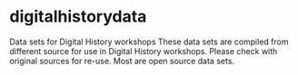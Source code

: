 # digitalhistorydata
Data sets for Digital History workshops
These data sets are compiled from different source for use in Digital History workshops. Please check with original sources for re-use. Most are open source data sets.
